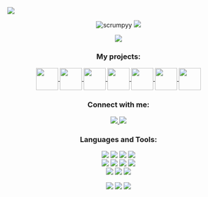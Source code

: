 <img draggable="false" src="https://i.imgur.com/oTBC8BY.png"></a>
<p align="center"> 
  <img src="https://komarev.com/ghpvc/?username=scrumpyy&label=Profile%20views&color=C02E52&style=pixel" alt="scrumpyy"/>
  <a href="https://uwu.gal/r/discord" target="_blank">
    <img draggable="false" style="width:119xp;height:20xp;" src="https://discord.com/api/guilds/721528373377105970/embed.png">
  </a>
</p>

<p align="center">
  <img src="https://readme-typing-svg.demolab.com/?lines=Hi+👋%2C+I'm+Isabelle!;I+want+to+go+to+space.;Even+though+I+study+Computer+Science;It+gets+confusing.&center=true&width=750&height=80&color=C02E52&vCenter=true&pause=500&size=30">
</p>

<h3 align="center">My projects:</h3>
<p align="center">
  <a href="https://scrumpbot.com" target="_blank">
    <img align="center" src="https://i.imgur.com/NoMrkGj.png" height="50" width="50" />
  </a> <a href="https://1sabelle.dev/nofishing" target="_blank">
    <img align="center" src="https://i.imgur.com/kplVAKd.png" height="50" width="50" />
  </a> <a href="https://1sabelle.dev/element" target="_blank">
    <img align="center" src="https://i.imgur.com/KCXJ4yk.png" height="50" width="50" />
  </a> <a href="https://crbn.cfd" target="_blank">
    <img align="center" src="https://i.imgur.com/aW3uyXU.png" height="50" width="50" />
  </a> <a href="https://1sabelle.dev/r/weezer/github" target="_blank">
    <img align="center" src="https://i.imgur.com/veAyp5O.png" height="50" width="50" />
  </a> <a href="https://1sabelle.dev/r/at-someone/github" target="_blank">
    <img align="center" src="https://i.imgur.com/3sbfvuO.png" height="50" width="50" />
  </a> <a href="https://1sabelle.dev/r/slowermode" target="_blank">
    <img align="center" src="https://i.imgur.com/rMuFtlH.png" height="50" width="50" />
  </a>
</p>
<h3 align="center">Connect with me:</h3>
<p align="center">
  <a href="https://1sabelle.dev/r/youtube"  target="_blank">
    <img src="https://shields.io/badge/YouTube-Subscribe-C02E52?logo=youtube&style=for-the-badge&labelColor=ffffff&logoColor=C02E52">
  </a>
  <a href="https://1sabelle.dev/r/discord"  target="_blank">
    <img src="https://shields.io/badge/Discord-Join_and_DM_me!-C02E52?logo=discord&style=for-the-badge&labelColor=ffffff&logoColor=C02E52">
  </a>
</p>

<h3 align="center">Languages and Tools:</h3>
<p align="center">
  <img src="https://shields.io/badge/Python-5/5-C02E52?logo=python&style=for-the-badge&labelColor=ffffff&logoColor=C02E52">
  <img src="https://shields.io/badge/Figma-3/5-C02E52?logo=figma&style=for-the-badge&labelColor=ffffff&logoColor=C02E52">
  <img src="https://shields.io/badge/Flask-3/5-C02E52?logo=flask&style=for-the-badge&labelColor=ffffff&logoColor=C02E52">
  <img src="https://shields.io/badge/HTML-3/5-C02E52?logo=html&style=for-the-badge&labelColor=ffffff&logoColor=C02E52">
  <br>
  <img src="https://shields.io/badge/MySQL-4/5-C02E52?logo=mysql&style=for-the-badge&labelColor=ffffff&logoColor=C02E52">
  <img src="https://shields.io/badge/Nginx-3/5-C02E52?logo=nginx&style=for-the-badge&labelColor=ffffff&logoColor=C02E52">
  <img src="https://shields.io/badge/OpenCV-2/5-C02E52?logo=opencv&style=for-the-badge&labelColor=ffffff&logoColor=C02E52">
  <img src="https://shields.io/badge/Jinja-5/5-C02E52?logo=jinja&style=for-the-badge&labelColor=ffffff&logoColor=C02E52">
  <br>
  <img src="https://shields.io/badge/SQLite-4/5-C02E52?logo=sqlite&style=for-the-badge&labelColor=ffffff&logoColor=C02E52">
  <img src="https://shields.io/badge/Java-2/5-C02E52?logo=java&style=for-the-badge&labelColor=ffffff&logoColor=C02E52">
  <img src="https://shields.io/badge/JavaScript-2/5-C02E52?logo=javascripttb&style=for-the-badge&labelColor=ffffff&logoColor=C02E52">

</p>

<p align="center">
  <img src="https://github-readme-stats-git-masterrstaa-rickstaa.vercel.app/api?hide_border=true&title_color=ffffff&icon_color=c02e52&text_color=ffffff&bg_color=0d1117&show_icons=true&count_private=true&username=Scrumpyy&ring_color=C02E52">
  <img src="https://github-readme-stats.vercel.app/api/top-langs/?username=Scrumpyy&layout=compact&hide_border=true&title_color=ffffff&icon_color=C02E52&text_color=ffffff&bg_color=0d1117&show_icons=true&count_private=true">
  <img src="https://streak-stats.demolab.com?user=Scrumpyy&hide_border=true&background=EBEBEB00&stroke=C02E52&ring=C02E52&fire=EBEBEB&currStreakNum=EBEBEB&currStreakLabel=EBEBEB&sideLabels=EBEBEB&sideNums=C02E52">
</p>
